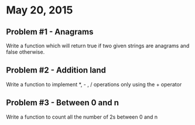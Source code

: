 <h1>May 20, 2015</h1>

<h2>Problem #1 - Anagrams</h2>

<p>Write a function which will return true if two given strings are anagrams and false otherwise.</p>

<h2>Problem #2 - Addition land</h2>

<p>Write a function to implement *, - , / operations only using the + operator</p>

<h2>Problem #3 - Between 0 and n</h2>

<p>Write a function to count all the number of 2s between 0 and n</p>
